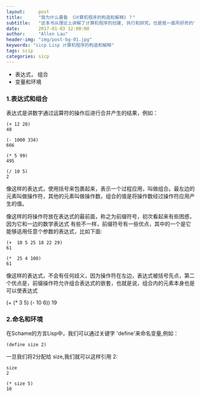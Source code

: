 ```yaml
---
layout:     post
title:      "我为什么要看 《计算机程序的构造和解释》？"
subtitle:   "这本书从理论上讲解了计算机程序的创建, 执行和研究。也是我一直所好奇的"
date:       2017-01-03 12:00:00
author:     "Allen Lau"
header-img: "img/post-bg-01.jpg"
keywords: "sicp Lisp 计算机程序的构造和解释"
tags: scip
categories: sicp
---
```



* 表达式， 组合
* 变量和环境

### 1.表达式和组合
<p>表达式是讲数字通过运算符的操作后进行合并产生的结果，例如：</p>

```[shell]
(+ 12 28)
40
```

```[shell]
(- 1000 334)
666
```

```[shel]
(* 5 99)
495
```

```[shell]
(/ 10 5)
2
```

<p>像这样的表达式，使用括号来包裹起来，表示一个过程应用，叫做组合。最左边的元素叫做操作符，其他的元素叫做操作数，组合的值是将操作数经过操作符应用产生的值。</p>

<p>像这样的将操作符放在表达式的最前面，称之为前缀符号，初次看起来有些困惑，因为它和一边的数学表达式 有些不一样，前缀符号有一些优点，其中的一个是它能够适用任意个参数的表达式，比如下面: </p>

```[shell]
(+  10 5 25 18 22 29)
61
```

```[shell]
(*  25 4 100)
61
```

<p>像这样的表达式，不会有任何歧义，因为操作符在左边，表达式被括号先点，第二个优点是，前缀操作符允许组合表达式的嵌套，也就是说，组合内的元素本身也是可以使表达式</p>

(+ (* 3 5) (- 10 6))
19

### 2.命名和环境

<p>在Schame的方言Lisp中，我们可以通过关键字 'define'来命名变量,例如：</p>

```[shell]
(define size 2)
```

<p>一旦我们将2分配给 size,我们就可以这样引用 2:</p>


```[shell]
size
2

(* size 5)
10
```
